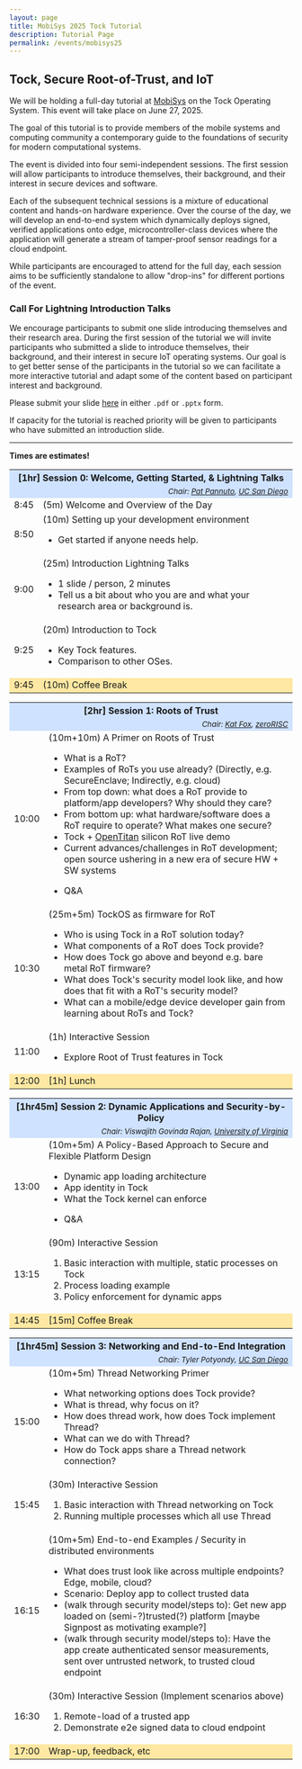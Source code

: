 ```yaml
---
layout: page
title: MobiSys 2025 Tock Tutorial
description: Tutorial Page
permalink: /events/mobisys25
---
```


## Tock, Secure Root-of-Trust, and IoT

We will be holding a full-day tutorial at [MobiSys](https://www.sigmobile.org/mobisys/2025/)
on the Tock Operating System. This event will take place on June 27, 2025.

The goal of this tutorial is to provide members of the mobile systems and
computing community a contemporary guide to the foundations of security for
modern computational systems.

The event is divided into four semi-independent sessions. The first session will
allow participants to introduce themselves, their background, and their
interest in secure devices and software.

Each of the subsequent technical sessions is a mixture of educational content
and hands-on hardware experience. Over the course of the day, we will develop
an end-to-end system which dynamically deploys signed, verified applications
onto edge, microcontroller-class devices where the application will generate a
stream of tamper-proof sensor readings for a cloud endpoint.

While participants are encouraged to attend for the full day, each session aims
to be sufficiently standalone to allow "drop-ins" for different portions of the
event.

### Call For Lightning Introduction Talks

We encourage participants to submit one slide introducing themselves and their
research area. During the first session of the tutorial we will invite
participants who submitted a slide to introduce themselves, their background,
and their interest in secure IoT operating systems. Our goal is to get better
sense of the participants in the tutorial so we can facilitate a more
interactive tutorial and adapt some of the content based on participant interest
and background.

Please submit your slide [here](https://tockatmobisys2025.hotcrp.com/) in either
`.pdf` or `.pptx` form.

If capacity for the tutorial is reached priority will be given to participants
who have submitted an introduction slide.

---

__Times are estimates!__

<style>
.session {
  background: #cfe2ff;
}
.break {
  background: #ffe8a3;
}
</style>

<table>
<tr class="session">
  <th colspan="2">[1hr] Session 0: Welcome, Getting Started, &amp; Lightning Talks</th>
</tr>
<tr class="session">
  <td colspan="2" style="text-align: right;">
  <small><i>Chair:
  <a href="https://patpannuto.com">Pat Pannuto</a>,
  <a href="https://ucsd.edu">UC San Diego</a>
  </i></small>
  </td>
</tr>
<tr>
  <td>
  8:45
  </td>
  <td>
  (5m) Welcome and Overview of the Day
  </td>
</tr>
<tr>
  <td>
  8:50
  </td>
  <td>
  (10m) Setting up your development environment
  <ul>
    <li>Get started if anyone needs help.</li>
  </ul>
  </td>
</tr>
<tr>
  <td>
  9:00
  </td>
  <td>
  (25m) Introduction Lightning Talks
  <ul>
    <li>1 slide / person, 2 minutes</li>
    <li>Tell us a bit about who you are and what your research area or background is.</li>
  </ul>
  </td>
</tr>
<tr>
  <td>
  9:25
  </td>
  <td>
  (20m) Introduction to Tock
  <ul>
    <li>Key Tock features.</li>
    <li>Comparison to other OSes.</li>
  </ul>
  </td>
</tr>
<tr class="break">
 <td>9:45</td>
 <td>(10m) Coffee Break</td>
</tr>
</table>


<table>
<tr class="session">
  <th colspan="2">[2hr] Session 1: Roots of Trust</th>
</tr>
<tr class="session">
  <td colspan="2" style="text-align: right;">
  <small><i>Chair:
  <a href="https://www.linkedin.com/in/katfox">Kat Fox</a>,
  <a href="https://www.zerorisc.com/">zeroRISC</a>
  </i></small>
  </td>
</tr>
<tr>
  <td>
  10:00
  </td>
  <td>
  (10m+10m) A Primer on Roots of Trust
  <ul>
    <li>What is a RoT?</li>
    <li>Examples of RoTs you use already? (Directly, e.g. SecureEnclave; Indirectly, e.g. cloud)</li>
    <li>From top down: what does a RoT provide to platform/app developers? Why should they care?</li>
    <li>From bottom up: what hardware/software does a RoT require to operate? What makes one secure?</li>
    <li>Tock + <a href="https://opentitan.org/">OpenTitan</a> silicon RoT live demo</li>
    <li>Current advances/challenges in RoT development; open source ushering in a new era of secure HW + SW systems</li>
  </ul>
  <ul>
    <li>Q&A</li>
  </ul>
  </td>
</tr>
<tr>
  <td>
  10:30
  </td>
  <td>
  (25m+5m) TockOS as firmware for RoT
  <ul>
    <li>Who is using Tock in a RoT solution today?</li>
    <li>What components of a RoT does Tock provide?</li>
    <li>How does Tock go above and beyond e.g. bare metal RoT firmware?</li>
    <li>What does Tock's security model look like, and how does that fit with a RoT's security model?</li>
    <li>What can a mobile/edge device developer gain from learning about RoTs and Tock?</li>
  </ul>
  </td>
</tr>
<tr>
  <td>
  11:00
  </td>
  <td>
  (1h) Interactive Session
  <ul>
    <li>Explore Root of Trust features in Tock</li>
  </ul>
  </td>
</tr>
<tr class="break">
 <td>12:00</td>
 <td>[1h] Lunch</td>
</tr>
</table>


<table>
<tr class="session">
  <th colspan="2">[1hr45m] Session 2: Dynamic Applications and Security-by-Policy</th>
</tr>
<tr class="session">
  <td colspan="2" style="text-align: right;">
  <small><i>Chair:
  Viswajith Govinda Rajan,
  <a href="https://www.virginia.edu/">University of Virginia</a>
  </i></small>
  </td>
</tr>
<tr>
  <td>
  13:00
  </td>
  <td>
  (10m+5m) A Policy-Based Approach to Secure and Flexible Platform Design
  <ul>
    <li>Dynamic app loading architecture</li>
    <li>App identity in Tock</li>
    <li>What the Tock kernel can enforce</li>
  </ul>
  <ul>
    <li>Q&A</li>
  </ul>
  </td>
</tr>
<tr>
  <td>
  13:15
  </td>
  <td>
  (90m) Interactive Session
  <ol>
    <li>Basic interaction with multiple, static processes on Tock</li>
    <li>Process loading example</li>
    <li>Policy enforcement for dynamic apps</li>
  </ol>
  </td>
</tr>
<tr class="break">
 <td>14:45</td>
 <td>[15m] Coffee Break</td>
</tr>
</table>


<table>
<tr class="session">
  <th colspan="2">[1hr45m] Session 3: Networking and End-to-End Integration</th>
</tr>
<tr class="session">
  <td colspan="2" style="text-align: right;">
  <small><i>Chair:
  Tyler Potyondy,
  <a href="https://www.ucsd.edu/">UC San Diego</a>
  </i></small>
  </td>
</tr>
<tr>
  <td>
  15:00
  </td>
  <td>
  (10m+5m) Thread Networking Primer
  <ul>
    <li>What networking options does Tock provide?</li>
    <li>What is thread, why focus on it?</li>
    <li>How does thread work, how does Tock implement Thread?</li>
    <li>What can we do with Thread?</li>
    <li>How do Tock apps share a Thread network connection?</li>
  </ul>
  </td>
</tr>
<tr>
  <td>
  15:45
  </td>
  <td>
  (30m) Interactive Session
  <ol>
    <li>Basic interaction with Thread networking on Tock</li>
    <li>Running multiple processes which all use Thread</li>
  </ol>
  </td>
</tr>
<tr>
  <td>
  16:15
  </td>
  <td>
  (10m+5m) End-to-end Examples / Security in distributed environments
  <ul>
    <li>What does trust look like across multiple endpoints? Edge, mobile, cloud?</li>
    <li>Scenario: Deploy app to collect trusted data</li>
    <li>(walk through security model/steps to): Get new app loaded on (semi-?)trusted(?) platform [maybe Signpost as motivating example?]</li>
    <li>(walk through security model/steps to): Have the app create authenticated sensor measurements, sent over untrusted network, to trusted cloud endpoint</li>
  </ul>
  </td>
</tr>
<tr>
  <td>
  16:30
  </td>
  <td>
  (30m) Interactive Session (Implement scenarios above)
  <ol>
    <li>Remote-load of a trusted app</li>
    <li>Demonstrate e2e signed data to cloud endpoint</li>
  </ol>
  </td>
</tr>
<tr class="break">
 <td>17:00</td>
 <td>Wrap-up, feedback, etc</td>
</tr>
</table>
